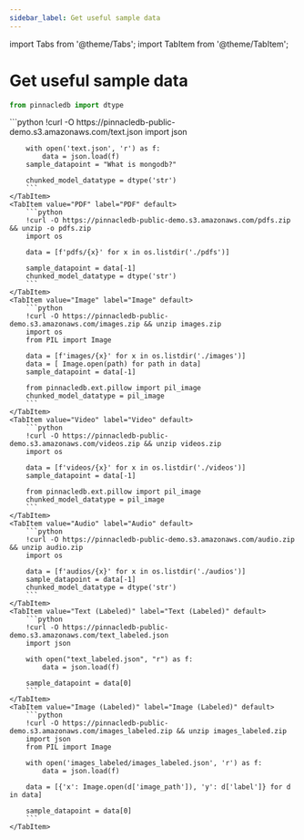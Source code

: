 ```yaml
---
sidebar_label: Get useful sample data
---
```

import Tabs from '@theme/Tabs';
import TabItem from '@theme/TabItem';

<!-- TABS -->
# Get useful sample data

```python
from pinnacledb import dtype

```


<Tabs>
    <TabItem value="Text" label="Text" default>
        ```python
        !curl -O https://pinnacledb-public-demo.s3.amazonaws.com/text.json
        import json
        
        with open('text.json', 'r') as f:
            data = json.load(f)
        sample_datapoint = "What is mongodb?"
        
        chunked_model_datatype = dtype('str')        
        ```
    </TabItem>
    <TabItem value="PDF" label="PDF" default>
        ```python
        !curl -O https://pinnacledb-public-demo.s3.amazonaws.com/pdfs.zip && unzip -o pdfs.zip
        import os
        
        data = [f'pdfs/{x}' for x in os.listdir('./pdfs')]
        
        sample_datapoint = data[-1]
        chunked_model_datatype = dtype('str')        
        ```
    </TabItem>
    <TabItem value="Image" label="Image" default>
        ```python
        !curl -O https://pinnacledb-public-demo.s3.amazonaws.com/images.zip && unzip images.zip        
        import os
        from PIL import Image
        
        data = [f'images/{x}' for x in os.listdir('./images')]
        data = [ Image.open(path) for path in data]
        sample_datapoint = data[-1]
        
        from pinnacledb.ext.pillow import pil_image
        chunked_model_datatype = pil_image        
        ```
    </TabItem>
    <TabItem value="Video" label="Video" default>
        ```python
        !curl -O https://pinnacledb-public-demo.s3.amazonaws.com/videos.zip && unzip videos.zip
        import os
        
        data = [f'videos/{x}' for x in os.listdir('./videos')]
        sample_datapoint = data[-1]
        
        from pinnacledb.ext.pillow import pil_image
        chunked_model_datatype = pil_image        
        ```
    </TabItem>
    <TabItem value="Audio" label="Audio" default>
        ```python
        !curl -O https://pinnacledb-public-demo.s3.amazonaws.com/audio.zip && unzip audio.zip
        import os
        
        data = [f'audios/{x}' for x in os.listdir('./audios')]
        sample_datapoint = data[-1]
        chunked_model_datatype = dtype('str')        
        ```
    </TabItem>
    <TabItem value="Text (Labeled)" label="Text (Labeled)" default>
        ```python
        !curl -O https://pinnacledb-public-demo.s3.amazonaws.com/text_labeled.json
        import json

        with open("text_labeled.json", "r") as f:
            data = json.load(f)

        sample_datapoint = data[0]
        ```
    </TabItem>
    <TabItem value="Image (Labeled)" label="Image (Labeled)" default>
        ```python
        !curl -O https://pinnacledb-public-demo.s3.amazonaws.com/images_labeled.zip && unzip images_labeled.zip
        import json
        from PIL import Image

        with open('images_labeled/images_labeled.json', 'r') as f:
            data = json.load(f)

        data = [{'x': Image.open(d['image_path']), 'y': d['label']} for d in data]

        sample_datapoint = data[0]
        ```
    </TabItem>
</Tabs>
